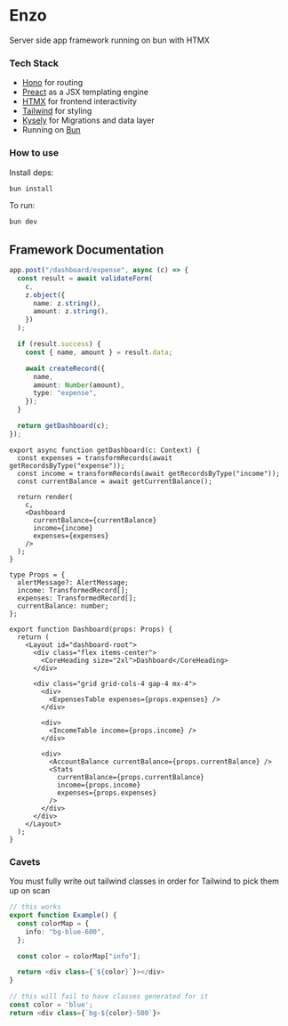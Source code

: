 # Enzo
Server side app framework running on bun with HTMX

### Tech Stack
- [Hono](https://hono.dev) for routing
- [Preact](https://preactjs.com/guide/v10/server-side-rendering/) as a JSX templating engine
- [HTMX](https://htmx.org/) for frontend interactivity
- [Tailwind](https://tailwindcss.com/docs/utility-first) for styling
- [Kysely](https://kysely.dev/docs/getting-started) for Migrations and data layer
- Running on [Bun](https://bun.sh/)

### How to use
Install deps:

```bash
bun install
```

To run:

```bash
bun dev
```


## Framework Documentation

```ts
app.post("/dashboard/expense", async (c) => {
  const result = await validateForm(
    c,
    z.object({
      name: z.string(),
      amount: z.string(),
    })
  );

  if (result.success) {
    const { name, amount } = result.data;

    await createRecord({
      name,
      amount: Number(amount),
      type: "expense",
    });
  }

  return getDashboard(c);
});
```

```tsx
export async function getDashboard(c: Context) {
  const expenses = transformRecords(await getRecordsByType("expense"));
  const income = transformRecords(await getRecordsByType("income"));
  const currentBalance = await getCurrentBalance();

  return render(
    c,
    <Dashboard
      currentBalance={currentBalance}
      income={income}
      expenses={expenses}
    />
  );
}
```


```tsx
type Props = {
  alertMessage?: AlertMessage;
  income: TransformedRecord[];
  expenses: TransformedRecord[];
  currentBalance: number;
};

export function Dashboard(props: Props) {
  return (
    <Layout id="dashboard-root">
      <div class="flex items-center">
        <CoreHeading size="2xl">Dashboard</CoreHeading>
      </div>

      <div class="grid grid-cols-4 gap-4 mx-4">
        <div>
          <ExpensesTable expenses={props.expenses} />
        </div>

        <div>
          <IncomeTable income={props.income} />
        </div>

        <div>
          <AccountBalance currentBalance={props.currentBalance} />
          <Stats
            currentBalance={props.currentBalance}
            income={props.income}
            expenses={props.expenses}
          />
        </div>
      </div>
    </Layout>
  );
}

```

### Cavets

You must fully write out tailwind classes in order for Tailwind to pick them up on scan
```ts
// this works
export function Example() {
  const colorMap = {
    info: "bg-blue-600",
  };

  const color = colorMap["info"];

  return <div class={`${color}`}></div>
}

// this will fail to have classes generated for it
const color = 'blue';
return <div class={`bg-${color}-500`}> 
```